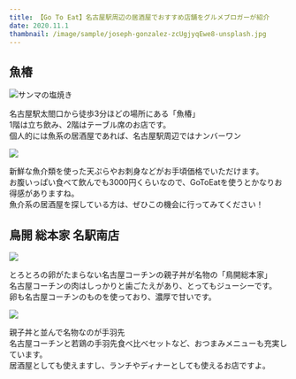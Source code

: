 ```yaml
---
title: 【Go To Eat】名古屋駅周辺の居酒屋でおすすめ店舗をグルメブロガーが紹介
date: 2020.11.1
thambnail: /image/sample/joseph-gonzalez-zcUgjyqEwe8-unsplash.jpg
---
```


## 魚椿

![サンマの塩焼き](https://www.tour-travelworld.com/wp-content/uploads/2020/10/20170606155547.jpg)

名古屋駅太閤口から徒歩3分ほどの場所にある「魚椿」  
1階は立ち飲み、2階はテーブル席のお店です。  
個人的には魚系の居酒屋であれば、名古屋駅周辺ではナンバーワン

![](https://www.tour-travelworld.com/wp-content/uploads/2020/10/20170606154933.jpg)

新鮮な魚介類を使った天ぷらやお刺身などがお手頃価格でいただけます。  
お腹いっぱい食べて飲んでも3000円くらいなので、GoToEatを使うとかなりお得感がありますね。  
魚介系の居酒屋を探している方は、ぜひこの機会に行ってみてください！

## 鳥開 総本家 名駅南店

![](https://www.tour-travelworld.com/wp-content/uploads/2020/10/20180404191105-1024x769.jpg)

とろとろの卵がたまらない名古屋コーチンの親子丼が名物の「鳥開総本家」  
名古屋コーチンの肉はしっかりと歯ごたえがあり、とってもジューシーです。  
卵も名古屋コーチンのものを使っており、濃厚で甘いです。

![](https://www.tour-travelworld.com/wp-content/uploads/2020/10/20180404192631-1024x769.jpg)

親子丼と並んで名物なのが手羽先  
名古屋コーチンと若鶏の手羽先食べ比べセットなど、おつまみメニューも充実しています。  
居酒屋としても使えますし、ランチやディナーとしても使えるお店ですよ。
